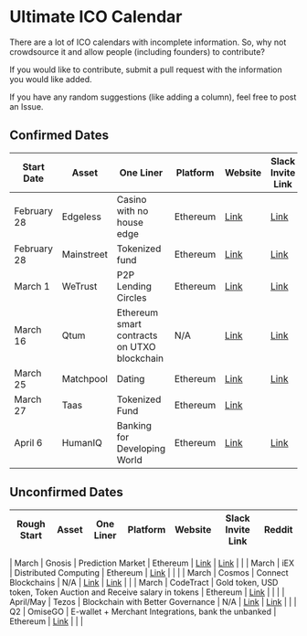 # Ultimate ICO Calendar
There are a lot of ICO calendars with incomplete information. So, why not crowdsource it and allow people (including founders) to contribute?

If you would like to contribute, submit a pull request with the information you would like added.

If you have any random suggestions (like adding a column), feel free to post an Issue.

## Confirmed Dates

| Start Date  | Asset | One Liner | Platform | Website | Slack Invite Link | Other Community Link
| ------------- | ------------- | ------------- | ------------- | ------------- | ------------- | ------------- |
| February 28 | Edgeless  | Casino with no house edge | Ethereum | [Link](https://edgeless.io/) | [Link](https://edgelessethcasino.signup.team/) | |
| February 28 | Mainstreet  | Tokenized fund | Ethereum | [Link](http://mainstreet.ky/) | [Link](http://slack.intellisys.ai/) | |
| March 1  | WeTrust  | P2P Lending Circles | Ethereum | [Link](https://www.wetrust.io/) | [Link](https://www.wetrust.io/slack-invite) | |
| March 16 | Qtum  | Ethereum smart contracts on UTXO blockchain| N/A | [Link](https://qtum.org) | [Link](https://qtumnexus.slack.com) | [Link](https://reddit.com/r/qtum) |
| March 25  | Matchpool | Dating | Ethereum | [Link](http://matchpool.co/) | [Link](https://matchpool.signup.team/) | |
| March 27  | Taas | Tokenized Fund | Ethereum | [Link](http://taas.fund/) | | |
| April 6  | HumanIQ  | Banking for Developing World | Ethereum | [Link](https://humaniq.co/) | [Link](http://slack.humaniq.co/) | |

## Unconfirmed Dates

| Rough Start  | Asset | One Liner | Platform | Website | Slack Invite Link | Reddit
| ------------- | ------------- | ------------- | ------------- | ------------- | ------------- | ------------- |

| March  | Gnosis  | Prediction Market | Ethereum | [Link](https://gnosis.pm/) | [Link](https://slack.gnosis.pm/) | |
| March  | iEX  | Distributed Computing | Ethereum | [Link](http://iex.ec/) | | |
| March | Cosmos  | Connect Blockchains | N/A | [Link](https://cosmos.network) | [Link](http://slack.cosmos.network/) | |
| March  | CodeTract  | Gold token, USD token, Token Auction and Receive salary in tokens | Ethereum | [Link](https://launch.codetract.io/) | | |
| April/May | Tezos  | Blockchain with Better Governance | N/A | [Link](https://tezos.com/) | [Link](http://slack.tezos.com/) | |
| Q2 | OmiseGO  | E-wallet + Merchant Integrations, bank the unbanked | Ethereum | [Link](https://omg.omise.co/) | | |
